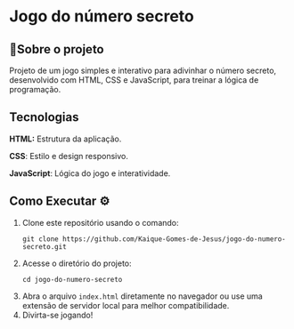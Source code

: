 <h1> Jogo do número secreto </h1>
<h2>🚀Sobre o projeto</h2>
<p>Projeto de um jogo simples e interativo para adivinhar o número secreto, desenvolvido com HTML, CSS e JavaScript, para treinar a lógica de programação. </p>

## Tecnologias
<p><b>HTML:</b> Estrutura da aplicação.</p>
<p><b>CSS</b>: Estilo e design responsivo.</p>
<p><b>JavaScript</b>: Lógica do jogo e interatividade.</p>

<h2>Como Executar ⚙️</h2>
<ol>
  <li>Clone este repositório usando o comando:
    <pre><code>git clone https://github.com/Kaique-Gomes-de-Jesus/jogo-do-numero-secreto.git</code></pre>
  </li>
  <li>Acesse o diretório do projeto:
    <pre><code>cd jogo-do-numero-secreto</code></pre>
  </li>
  <li>Abra o arquivo <code>index.html</code> diretamente no navegador ou use uma extensão de servidor local para melhor compatibilidade.</li>
  <li>Divirta-se jogando!</li>
</ol>


